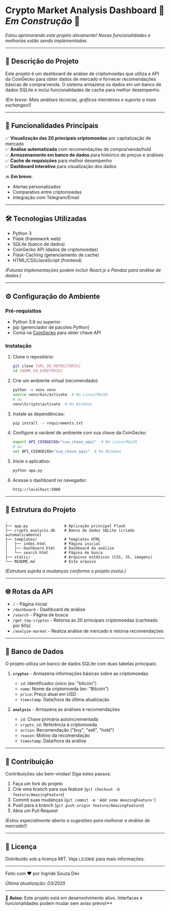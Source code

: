 # Crypto Market Analysis Dashboard 🚧 *Em Construção* 🚧  

*Estou aprimorando este projeto ativamente! Novas funcionalidades e melhorias estão sendo implementadas.*  

---

## 📌 Descrição do Projeto  

Este projeto é um dashboard de análise de criptomoedas que utiliza a API da CoinGecko para obter dados de mercado e fornecer recomendações básicas de compra/venda. O sistema armazena os dados em um banco de dados SQLite e inclui funcionalidades de cache para melhor desempenho.  

*(Em breve: Mais análises técnicas, gráficos interativos e suporte a mais exchanges!)*  

---  

## 🚀 Funcionalidades Principais  

✅ **Visualização das 20 principais criptomoedas** por capitalização de mercado  
✅ **Análise automatizada** com recomendações de compra/venda/hold  
✅ **Armazenamento em banco de dados** para histórico de preços e análises  
✅ **Cache de requisições** para melhor desempenho  
✅ **Dashboard interativo** para visualização dos dados  

🔜 **Em breve:**  
- Alertas personalizados  
- Comparativo entre criptomoedas  
- Integração com Telegram/Email  

---  

## 🛠️ Tecnologias Utilizadas  

- Python 3  
- Flask (framework web)  
- SQLite (banco de dados)  
- CoinGecko API (dados de criptomoedas)  
- Flask-Caching (gerenciamento de cache)  
- HTML/CSS/JavaScript (frontend)  

*(Futuras implementações podem incluir React.js e Pandas para análise de dados.)*  

---  

## ⚙️ Configuração do Ambiente  

### Pré-requisitos  

- Python 3.8 ou superior  
- pip (gerenciador de pacotes Python)  
- Conta na [CoinGecko](https://www.coingecko.com/) para obter chave API  

### Instalação  

1. Clone o repositório:  
   ```bash  
   git clone [URL_DO_REPOSITORIO]  
   cd [NOME_DO_DIRETORIO]  
   ```  

2. Crie um ambiente virtual (recomendado):  
   ```bash  
   python -m venv venv  
   source venv/bin/activate  # No Linux/MacOS  
   # ou  
   venv\Scripts\activate  # No Windows  
   ```  

3. Instale as dependências:  
   ```bash  
   pip install -r requirements.txt  
   ```  

4. Configure a variável de ambiente com sua chave da CoinGecko:  
   ```bash  
   export API_COINGECKO="sua_chave_aqui"  # No Linux/MacOS  
   # ou  
   set API_COINGECKO="sua_chave_aqui"  # No Windows  
   ```  

5. Inicie o aplicativo:  
   ```bash  
   python app.py  
   ```  

6. Acesse o dashboard no navegador:  
   ```  
   http://localhost:5000  
   ```  

---  

## 📂 Estrutura do Projeto  

```  
.  
├── app.py                # Aplicação principal Flask  
├── crypto_analysis.db    # Banco de dados SQLite (criado automaticamente)  
├── templates/            # Templates HTML  
│   ├── index.html        # Página inicial  
│   ├── dashboard.html    # Dashboard de análise  
│   └── search.html       # Página de busca  
├── static/               # Arquivos estáticos (CSS, JS, imagens)  
└── README.md             # Este arquivo  
```  

*(Estrutura sujeita a mudanças conforme o projeto evolui.)*  

---  

## 🌐 Rotas da API  

- `/` - Página inicial  
- `/dashboard` - Dashboard de análise  
- `/search` - Página de busca  
- `/get-top-cryptos` - Retorna as 20 principais criptomoedas (cacheado por 60s)  
- `/analyze-market` - Realiza análise de mercado e retorna recomendações  

---  

## 💾 Banco de Dados  

O projeto utiliza um banco de dados SQLite com duas tabelas principais:  

1. **`cryptos`** - Armazena informações básicas sobre as criptomoedas  
   - `id`: Identificador único (ex: "bitcoin")  
   - `name`: Nome da criptomoeda (ex: "Bitcoin")  
   - `price`: Preço atual em USD  
   - `timestamp`: Data/hora da última atualização  

2. **`analysis`** - Armazena as análises e recomendações  
   - `id`: Chave primária autoincrementada  
   - `crypto_id`: Referência à criptomoeda  
   - `action`: Recomendação ("buy", "sell", "hold")  
   - `reason`: Motivo da recomendação  
   - `timestamp`: Data/hora da análise  

---  

## 🤝 Contribuição  

Contribuições são bem-vindas! Siga estes passos:  

1. Faça um fork do projeto  
2. Crie uma branch para sua feature (`git checkout -b feature/AmazingFeature`)  
3. Commit suas mudanças (`git commit -m 'Add some AmazingFeature'`)  
4. Push para a branch (`git push origin feature/AmazingFeature`)  
5. Abra um Pull Request  

*(Estou especialmente aberto a sugestões para melhorar a análise de mercado!)*  

---  

## 📜 Licença  

Distribuído sob a licença MIT. Veja `LICENSE` para mais informações.  

---  

Feito com ❤️ por Ingride Souza Dev 

*Última atualização: 03/2025*  

---  

🔨 **Aviso:** Este projeto está em desenvolvimento ativo. Interfaces e funcionalidades podem mudar sem aviso prévio!**
